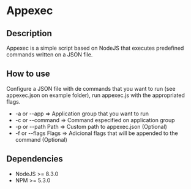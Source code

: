 # Appexec

## Description

Appexec is a simple script based on NodeJS that executes predefined commands written on a JSON file.

## How to use

Configure a JSON file with de commands that you want to run (see appexec.json on example folder), run appexec.js with the appropriated flags.

- -a or --app => Application group that you want to run
- -c or --command => Command especified on application group
- -p or --path Path => Custom path to appexec.json (Optional)
- -f or --flags Flags => Adicional flags that will be appended to the command (Optional)

## Dependencies

- NodeJS >= 8.3.0
- NPM >= 5.3.0

